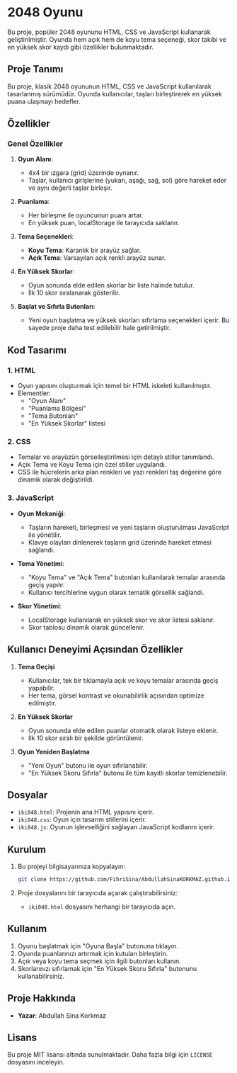 # 2048 Oyunu

Bu proje, popüler 2048 oyununu HTML, CSS ve JavaScript kullanarak geliştirilmiştir. Oyunda hem açık hem de koyu tema seçeneği, skor takibi ve en yüksek skor kaydı gibi özellikler bulunmaktadır.

## Proje Tanımı

Bu proje, klasik 2048 oyununun HTML, CSS ve JavaScript kullanılarak tasarlanmış sürümüdür. Oyunda kullanıcılar, taşları birleştirerek en yüksek puana ulaşmayı hedefler.

## Özellikler

### Genel Özellikler

1. **Oyun Alanı**:
   - 4x4 bir ızgara (grid) üzerinde oynanır.
   - Taşlar, kullanıcı girişlerine (yukarı, aşağı, sağ, sol) göre hareket eder ve aynı değerli taşlar birleşir.

2. **Puanlama**:
   - Her birleşme ile oyuncunun puanı artar.
   - En yüksek puan, localStorage ile tarayıcıda saklanır.

3. **Tema Seçenekleri**:
   - **Koyu Tema**: Karanlık bir arayüz sağlar.
   - **Açık Tema**: Varsayılan açık renkli arayüz sunar.

4. **En Yüksek Skorlar**:
   - Oyun sonunda elde edilen skorlar bir liste halinde tutulur.
   - İlk 10 skor sıralanarak gösterilir.

5. **Başlat ve Sıfırla Butonları**:
   - Yeni oyun başlatma ve yüksek skorları sıfırlama seçenekleri içerir. Bu sayede proje daha test edilebilir hale getirilmiştir.

## Kod Tasarımı

### 1. HTML

- Oyun yapısını oluşturmak için temel bir HTML iskeleti kullanılmıştır.
- Elementler:
  - "Oyun Alanı"
  - "Puanlama Bölgesi"
  - "Tema Butonları"
  - "En Yüksek Skorlar" listesi

### 2. CSS

- Temalar ve arayüzün görselleştirilmesi için detaylı stiller tanımlandı.
- Açık Tema ve Koyu Tema için özel stiller uygulandı.
- CSS ile hücrelerin arka plan renkleri ve yazı renkleri taş değerine göre dinamik olarak değiştirildi.

### 3. JavaScript

- **Oyun Mekaniği**:
  - Taşların hareketi, birleşmesi ve yeni taşların oluşturulması JavaScript ile yönetilir.
  - Klavye olayları dinlenerek taşların grid üzerinde hareket etmesi sağlandı.

- **Tema Yönetimi**:
  - "Koyu Tema" ve "Açık Tema" butonları kullanılarak temalar arasında geçiş yapılır.
  - Kullanıcı tercihlerine uygun olarak tematik görsellik sağlandı.

- **Skor Yönetimi**:
  - LocalStorage kullanılarak en yüksek skor ve skor listesi saklanır.
  - Skor tablosu dinamik olarak güncellenir.

## Kullanıcı Deneyimi Açısından Özellikler

1. **Tema Geçişi**
   - Kullanıcılar, tek bir tıklamayla açık ve koyu temalar arasında geçiş yapabilir.
   - Her tema, görsel kontrast ve okunabilirlik açısından optimize edilmiştir.

2. **En Yüksek Skorlar**
   - Oyun sonunda elde edilen puanlar otomatik olarak listeye eklenir.
   - İlk 10 skor sıralı bir şekilde görüntülenir.

3. **Oyun Yeniden Başlatma**
   - "Yeni Oyun" butonu ile oyun sıfırlanabilir.
   - "En Yüksek Skoru Sıfırla" butonu ile tüm kayıtlı skorlar temizlenebilir.

## Dosyalar

- `iki048.html`: Projenin ana HTML yapısını içerir.
- `iki048.css`: Oyun için tasarım stillerini içerir.
- `iki048.js`: Oyunun işlevselliğini sağlayan JavaScript kodlarını içerir.

## Kurulum

1. Bu projeyi bilgisayarınıza kopyalayın:

   ```bash
   git clone https://github.com/FihriSina/AbdullahSinaKORKMAZ.github.io.git
   ```

2. Proje dosyalarını bir tarayıcıda açarak çalıştırabilirsiniz:

   - `iki048.html` dosyasını herhangi bir tarayıcıda açın.

## Kullanım

1. Oyunu başlatmak için "Oyuna Başla" butonuna tıklayın.
2. Oyunda puanlarınızı artırmak için kutuları birleştirin.
3. Açık veya koyu tema seçmek için ilgili butonları kullanın.
4. Skorlarınızı sıfırlamak için "En Yüksek Skoru Sıfırla" butonunu kullanabilirsiniz.

## Proje Hakkında

- **Yazar**: Abdullah Sina Korkmaz


## Lisans

Bu proje MIT lisansı altında sunulmaktadır. Daha fazla bilgi için `LICENSE` dosyasını inceleyin.

